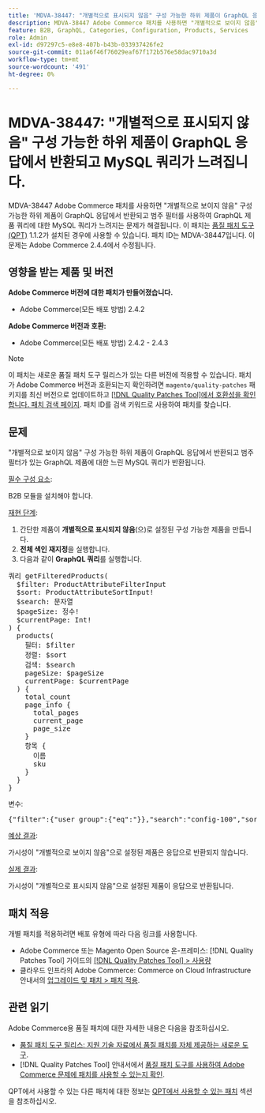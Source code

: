 ```yaml
---
title: 'MDVA-38447: "개별적으로 표시되지 않음" 구성 가능한 하위 제품이 GraphQL 응답에서 반환되고 MySQL 쿼리가 느려집니다.'
description: MDVA-38447 Adobe Commerce 패치를 사용하면 "개별적으로 보이지 않음" 구성 가능한 하위 제품이 GraphQL 응답에서 반환되고 범주 필터를 사용하여 GraphQL 제품 쿼리에 대한 MySQL 쿼리가 느려지는 문제가 해결됩니다. 이 패치는 [Quality Patches Tool (QPT)](https://experienceleague.adobe.com/en/docs/commerce-operations/tools/quality-patches-tool/quality-patches-tool-to-self-serve-quality-patches) 1.1.2가 설치된 경우 사용할 수 있습니다. 패치 ID는 MDVA-38447입니다. 이 문제는 Adobe Commerce 2.4.4에서 수정됩니다.
feature: B2B, GraphQL, Categories, Configuration, Products, Services
role: Admin
exl-id: d97297c5-e8e8-407b-b43b-033937426fe2
source-git-commit: 011a6f46f76029eaf67f172b576e58dac9710a3d
workflow-type: tm+mt
source-wordcount: '491'
ht-degree: 0%

---
```


# MDVA-38447: &quot;개별적으로 표시되지 않음&quot; 구성 가능한 하위 제품이 GraphQL 응답에서 반환되고 MySQL 쿼리가 느려집니다.

MDVA-38447 Adobe Commerce 패치를 사용하면 &quot;개별적으로 보이지 않음&quot; 구성 가능한 하위 제품이 GraphQL 응답에서 반환되고 범주 필터를 사용하여 GraphQL 제품 쿼리에 대한 MySQL 쿼리가 느려지는 문제가 해결됩니다. 이 패치는 [품질 패치 도구(QPT)](https://experienceleague.adobe.com/en/docs/commerce-operations/tools/quality-patches-tool/quality-patches-tool-to-self-serve-quality-patches) 1.1.2가 설치된 경우에 사용할 수 있습니다. 패치 ID는 MDVA-38447입니다. 이 문제는 Adobe Commerce 2.4.4에서 수정됩니다.

## 영향을 받는 제품 및 버전

**Adobe Commerce 버전에 대한 패치가 만들어졌습니다.**

* Adobe Commerce(모든 배포 방법) 2.4.2

**Adobe Commerce 버전과 호환:**

* Adobe Commerce(모든 배포 방법) 2.4.2 - 2.4.3

>[!NOTE]
>
>이 패치는 새로운 품질 패치 도구 릴리스가 있는 다른 버전에 적용할 수 있습니다. 패치가 Adobe Commerce 버전과 호환되는지 확인하려면 `magento/quality-patches` 패키지를 최신 버전으로 업데이트하고 [[!DNL Quality Patches Tool]에서 호환성을 확인합니다. 패치 검색 페이지](https://experienceleague.adobe.com/en/docs/commerce-operations/tools/quality-patches-tool/quality-patches-tool-to-self-serve-quality-patches). 패치 ID를 검색 키워드로 사용하여 패치를 찾습니다.

## 문제

&quot;개별적으로 보이지 않음&quot; 구성 가능한 하위 제품이 GraphQL 응답에서 반환되고 범주 필터가 있는 GraphQL 제품에 대한 느린 MySQL 쿼리가 반환됩니다.

<u>필수 구성 요소</u>:

B2B 모듈을 설치해야 합니다.

<u>재현 단계</u>:

1. 간단한 제품이 **개별적으로 표시되지 않음**(으)로 설정된 구성 가능한 제품을 만듭니다.
1. **전체 색인 재지정**&#x200B;을 실행합니다.
1. 다음과 같이 **GraphQL 쿼리**&#x200B;를 실행합니다.

<pre>쿼리 getFilteredProducts(
  $filter: ProductAttributeFilterInput
  $sort: ProductAttributeSortInput!
  $search: 문자열
  $pageSize: 정수!
  $currentPage: Int!
) &lbrace;
  products(
    필터: $filter
    정렬: $sort
    검색: $search
    pageSize: $pageSize
    currentPage: $currentPage
  ) &lbrace;
    total_count
    page_info &lbrace;
      total_pages
      current_page
      page_size
    &rbrace;
    항목 &lbrace;
      이름
      sku
    &rbrace;
  &rbrace;
&rbrace;</pre>

변수:

<pre>{"filter":{"user_group":{"eq":"}},"search":"config-100","sort":{},"pageSize":200,"currentPage":1}
</pre>

<u>예상 결과</u>:

가시성이 &quot;개별적으로 보이지 않음&quot;으로 설정된 제품은 응답으로 반환되지 않습니다.

<u>실제 결과</u>:

가시성이 &quot;개별적으로 표시되지 않음&quot;으로 설정된 제품이 응답으로 반환됩니다.

## 패치 적용

개별 패치를 적용하려면 배포 유형에 따라 다음 링크를 사용합니다.

* Adobe Commerce 또는 Magento Open Source 온-프레미스: [!DNL Quality Patches Tool] 가이드의 [[!DNL Quality Patches Tool] > 사용량](/help/tools/quality-patches-tool/usage.md)
* 클라우드 인프라의 Adobe Commerce: Commerce on Cloud Infrastructure 안내서의 [업그레이드 및 패치 > 패치 적용](https://experienceleague.adobe.com/docs/commerce-cloud-service/user-guide/develop/upgrade/apply-patches.html).

## 관련 읽기

Adobe Commerce용 품질 패치에 대한 자세한 내용은 다음을 참조하십시오.

* [품질 패치 도구 릴리스: 지원 기술 자료에서 품질 패치를 자체 제공하는 새로운 도구](https://experienceleague.adobe.com/en/docs/commerce-operations/tools/quality-patches-tool/quality-patches-tool-to-self-serve-quality-patches).
* [!DNL Quality Patches Tool] 안내서에서 [품질 패치 도구를 사용하여 Adobe Commerce 문제에 패치를 사용할 수 있는지 확인](/help/tools/quality-patches-tool/patches-available-in-qpt/check-patch-for-magento-issue-with-magento-quality-patches.md).

QPT에서 사용할 수 있는 다른 패치에 대한 정보는 [QPT에서 사용할 수 있는 패치](https://experienceleague.adobe.com/tools/commerce-quality-patches/index.html) 섹션을 참조하십시오.
